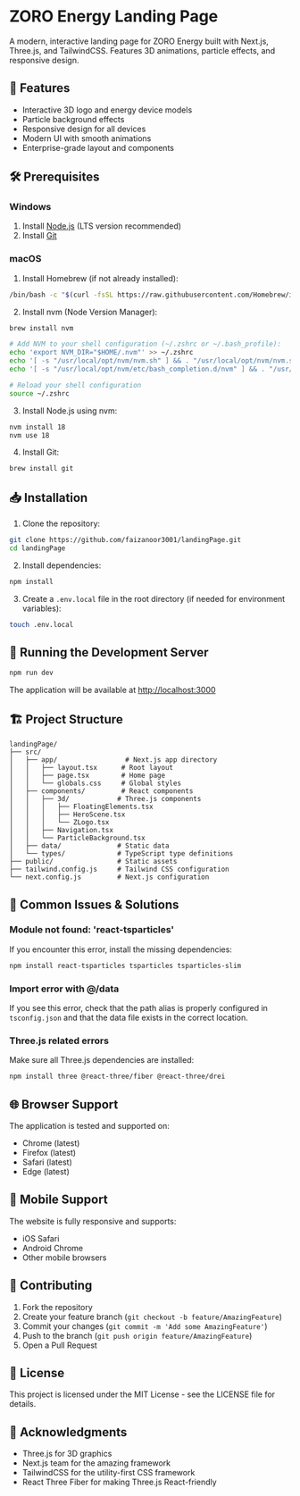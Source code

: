 # ZORO Energy Landing Page

A modern, interactive landing page for ZORO Energy built with Next.js, Three.js, and TailwindCSS. Features 3D animations, particle effects, and responsive design.

## 🚀 Features

- Interactive 3D logo and energy device models
- Particle background effects
- Responsive design for all devices
- Modern UI with smooth animations
- Enterprise-grade layout and components

## 🛠 Prerequisites

### Windows

1. Install [Node.js](https://nodejs.org/) (LTS version recommended)
2. Install [Git](https://git-scm.com/download/win)

### macOS

1. Install Homebrew (if not already installed):
```bash
/bin/bash -c "$(curl -fsSL https://raw.githubusercontent.com/Homebrew/install/HEAD/install.sh)"
```

2. Install nvm (Node Version Manager):
```bash
brew install nvm

# Add NVM to your shell configuration (~/.zshrc or ~/.bash_profile):
echo 'export NVM_DIR="$HOME/.nvm"' >> ~/.zshrc
echo '[ -s "/usr/local/opt/nvm/nvm.sh" ] && . "/usr/local/opt/nvm/nvm.sh"' >> ~/.zshrc
echo '[ -s "/usr/local/opt/nvm/etc/bash_completion.d/nvm" ] && . "/usr/local/opt/nvm/etc/bash_completion.d/nvm"' >> ~/.zshrc

# Reload your shell configuration
source ~/.zshrc
```

3. Install Node.js using nvm:
```bash
nvm install 18
nvm use 18
```

4. Install Git:
```bash
brew install git
```

## 📥 Installation

1. Clone the repository:
```bash
git clone https://github.com/faizanoor3001/landingPage.git
cd landingPage
```

2. Install dependencies:
```bash
npm install
```

3. Create a `.env.local` file in the root directory (if needed for environment variables):
```bash
touch .env.local
```

## 🚀 Running the Development Server

```bash
npm run dev
```

The application will be available at [http://localhost:3000](http://localhost:3000)

## 🏗 Project Structure

```
landingPage/
├── src/
│   ├── app/                 # Next.js app directory
│   │   ├── layout.tsx      # Root layout
│   │   ├── page.tsx        # Home page
│   │   └── globals.css     # Global styles
│   ├── components/         # React components
│   │   ├── 3d/            # Three.js components
│   │   │   ├── FloatingElements.tsx
│   │   │   ├── HeroScene.tsx
│   │   │   └── ZLogo.tsx
│   │   ├── Navigation.tsx
│   │   └── ParticleBackground.tsx
│   ├── data/              # Static data
│   └── types/             # TypeScript type definitions
├── public/                # Static assets
├── tailwind.config.js     # Tailwind CSS configuration
└── next.config.js         # Next.js configuration
```

## 🔧 Common Issues & Solutions

### Module not found: 'react-tsparticles'
If you encounter this error, install the missing dependencies:
```bash
npm install react-tsparticles tsparticles tsparticles-slim
```

### Import error with @/data
If you see this error, check that the path alias is properly configured in `tsconfig.json` and that the data file exists in the correct location.

### Three.js related errors
Make sure all Three.js dependencies are installed:
```bash
npm install three @react-three/fiber @react-three/drei
```

## 🌐 Browser Support

The application is tested and supported on:
- Chrome (latest)
- Firefox (latest)
- Safari (latest)
- Edge (latest)

## 📱 Mobile Support

The website is fully responsive and supports:
- iOS Safari
- Android Chrome
- Other mobile browsers

## 🤝 Contributing

1. Fork the repository
2. Create your feature branch (`git checkout -b feature/AmazingFeature`)
3. Commit your changes (`git commit -m 'Add some AmazingFeature'`)
4. Push to the branch (`git push origin feature/AmazingFeature`)
5. Open a Pull Request

## 📄 License

This project is licensed under the MIT License - see the LICENSE file for details.

## 🙏 Acknowledgments

- Three.js for 3D graphics
- Next.js team for the amazing framework
- TailwindCSS for the utility-first CSS framework
- React Three Fiber for making Three.js React-friendly 